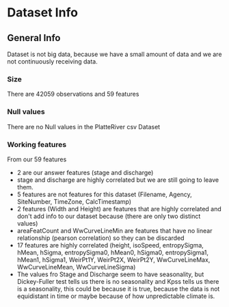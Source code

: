 # Dataset Info

## General Info

Dataset is not big data, because we have a small amount of data and we are not continuously receiving data.

### Size

There are 42059 observations and 59 features

### Null values

There are no Null values in the PlatteRiver csv Dataset

### Working features

From our 59 features

-   2 are our answer features (stage and discharge)
-   stage and discharge are highly correlated but we are still going to leave them.
-   5 features are not features for this dataset (Filename, Agency, SiteNumber, TimeZone, CalcTimestamp)
-   2 features (Width and Height) are features that are highly correlated and don't add info to our dataset because (there are only two distinct values)
-   areaFeatCount and WwCurveLineMin are features that have no linear relationship (pearson correlation) so they can be discarded
-   17 features are highly correlated (height, isoSpeed, entropySigma, hMean, hSigma, entropySigma0, hMean0, hSigma0, entropySigma1, hMean1, hSigma1, WeirPt1Y, WeirPt2X, WeirPt2Y, WwCurveLineMax, WwCurveLineMean, WwCurveLineSigma)
-   The values fro Stage and Discharge seem to have seasonality, but Dickey-Fuller test tells us there is no seasonality and Kpss tells us there is a seasonality, this could be because it is true, because the data is not equidistant in time or maybe because of how unpredictable climate is.
